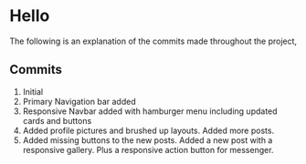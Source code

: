 # Hello
The following is an explanation of the commits made throughout the project,

## Commits

 

 1. Initial
 2. Primary Navigation bar added
 3. Responsive Navbar added with hamburger menu including updated cards and buttons
 4. Added profile pictures and brushed up layouts. Added more posts. 
 5. Added missing buttons to the new posts. Added a new post with a responsive gallery. Plus a responsive action button for messenger.
